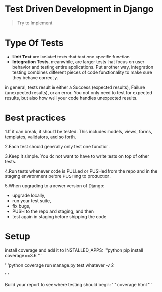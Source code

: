 # Test Driven Development in Django
> Try to Implement

# Type Of Tests

* __Unit Test__ are isolated tests that test one specific function.  
* __Integration Tests__, meanwhile, are larger tests that focus on user behavior and testing entire applications. Put another way, integration testing combines different pieces of code functionality to make sure they behave correctly.

in general, tests result in either a Success (expected results), Failure (unexpected results), or an error. You not only need to test for expected results, but also how well your code handles unexpected results.

# Best practices

1.If it can break, it should be tested. This includes models, views, forms, templates, validators, and so forth.

2.Each test should generally only test one function.

3.Keep it simple. You do not want to have to write tests on top of other tests.

4.Run tests whenever code is PULLed or PUSHed from the repo and in the staging environment before PUSHing to production.

5.When upgrading to a newer version of Django:
  * upgrade locally,
  * run your test suite,
  * fix bugs,
  * PUSH to the repo and staging, and then
  * test again in staging before shipping the code


# Setup
install coverage and add it to INSTALLED_APPS:
'''python
pip install coverage==3.6
'''

'''python
coverage run manage.py test whatever -v 2

'''

Build your report to see where testing should begin:
'''
coverage html
'''

